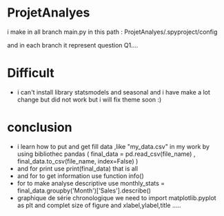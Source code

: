 # ProjetAnalyes
i make in all branch main.py in this path : ProjetAnalyes/.spyproject/config 

and in each branch it represent question Q1.... 


# Difficult 
-   i can't install library statsmodels and seasonal and i have make a lot change but did not work but i will fix theme soon :) 


# conclusion 
-  i  learn how to put and get fill data ,like "my_data.csv" in my work by using bibliothec pandas 
   ( final_data = pd.read_csv(file_name) , final_data.to_csv(file_name, index=False) )
-   and for print use print(final_data) that is all
-   and for to get information use function info()
-   for to make analyse descriptive use monthly_stats = final_data.groupby('Month')['Sales'].describe()
-   graphique de série chronologique we need to import matplotlib.pyplot as plt
     and complet size of figure and xlabel,ylabel,title ..... 


